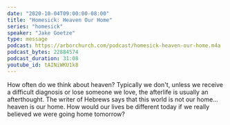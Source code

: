```yaml
---
date: "2020-10-04T09:00:00-08:00"
title: "Homesick: Heaven Our Home"
series: "homesick"
speaker: "Jake Goetze"
type: message
podcast: https://arborchurch.com/podcast/homesick-heaven-our-home.m4a
podcast_bytes: 22884574
podcast_duration: 31:08
youtube_id: tAINiWKU1k8
---
```


How often do we think about heaven? Typically we don't, unless we receive a difficult diagnosis or lose someone we love, the afterlife is usually an afterthought. The writer of Hebrews says that this world is not our home... heaven is our home. How would our lives be different today if we really believed we were going home tomorrow? 
 
